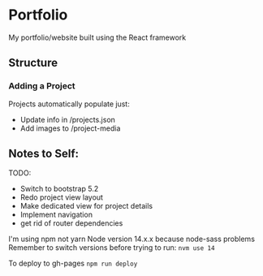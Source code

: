 # Portfolio

My portfolio/website built using the React framework

## Structure 

### Adding a Project
Projects automatically populate just:
- Update info in /projects.json
- Add images to /project-media

## Notes to Self:
TODO: 
- Switch to bootstrap 5.2
- Redo project view layout
- Make dedicated view for project details
- Implement navigation
- get rid of router dependencies


I'm using npm not yarn
Node version 14.x.x because node-sass problems
Remember to switch versions before trying to run: `nvm use 14`

To deploy to gh-pages
`npm run deploy`

